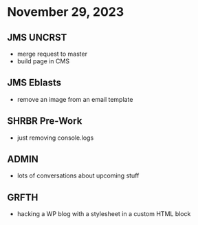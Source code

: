 # November 29, 2023

## JMS UNCRST
- merge request to master
- build page in CMS

## JMS Eblasts
- remove an image from an email template

## SHRBR Pre-Work
- just removing console.logs

## ADMIN
- lots of conversations about upcoming stuff

## GRFTH
- hacking a WP blog with a stylesheet in a custom HTML block
